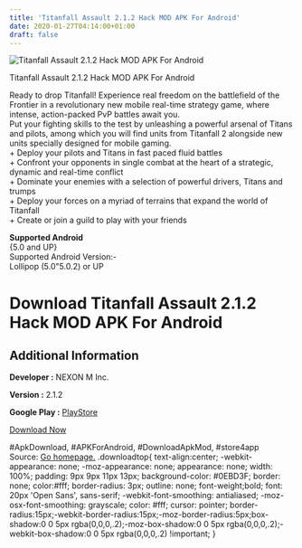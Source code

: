 ```yaml
---
title: 'Titanfall Assault 2.1.2 Hack MOD APK For Android'
date: 2020-01-27T04:14:00+01:00
draft: false
---
```


![Titanfall Assault 2.1.2 Hack MOD APK For Android](https://i1.wp.com/apkhome.net/wp-content/uploads/2017/12/Titanfall-Assault-2.1.2.png "Titanfall Assault 2.1.2 Hack MOD APK For Android")

  

Titanfall Assault 2.1.2 Hack MOD APK For Android

Ready to drop Titanfall! Experience real freedom on the battlefield of the Frontier in a revolutionary new mobile real-time strategy game, where intense, action-packed PvP battles await you.  
Put your fighting skills to the test by unleashing a powerful arsenal of Titans and pilots, among which you will find units from Titanfall 2 alongside new units specially designed for mobile gaming.  
\+ Deploy your pilots and Titans in fast paced fluid battles  
\+ Confront your opponents in single combat at the heart of a strategic, dynamic and real-time conflict  
\+ Dominate your enemies with a selection of powerful drivers, Titans and trumps  
\+ Deploy your forces on a myriad of terrains that expand the world of Titanfall  
\+ Create or join a guild to play with your friends

**Supported Android**  
{5.0 and UP}  
Supported Android Version:-  
Lollipop (5.0"5.0.2) or UP

Download Titanfall Assault 2.1.2 Hack MOD APK For Android
=========================================================

Additional Information
----------------------

**Developer :** NEXON M Inc.

**Version :** 2.1.2

**Google Play :** [PlayStore](https://play.google.com/store/apps/details?id=com.nexonm.tfa&hl=en)

  

[Download Now](https://store4app.co/post/titanfall-assault-2-1-2-hack-mod-apk-for-android_1573671540)

  
#ApkDownload, #APKForAndroid, #DownloadApkMod, #store4app  
Source: [Go homepage.](https://store4app.co/post/titanfall-assault-2-1-2-hack-mod-apk-for-android_1573671540) .downloadtop{ text-align:center; -webkit-appearance: none; -moz-appearance: none; appearance: none; width: 100%; padding: 9px 9px 11px 13px; background-color: #0EBD3F; border: none; color:#fff; border-radius: 3px; outline: none; font-weight;bold; font: 20px 'Open Sans', sans-serif; -webkit-font-smoothing: antialiased; -moz-osx-font-smoothing: grayscale; color: #fff; cursor: pointer; border-radius:15px;-webkit-border-radius:15px;-moz-border-radius:5px;box-shadow:0 0 5px rgba(0,0,0,.2);-moz-box-shadow:0 0 5px rgba(0,0,0,.2);-webkit-box-shadow:0 0 5px rgba(0,0,0,.2) !important; }